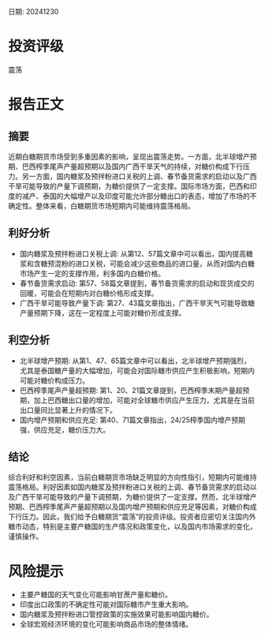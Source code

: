 
日期: 20241230

# 投资评级

震荡

# 报告正文

## 摘要

近期白糖期货市场受到多重因素的影响，呈现出震荡走势。一方面，北半球增产预期、巴西榨季尾声产量超预期以及国内广西干旱天气的持续，对糖价构成下行压力。另一方面，国内糖浆及预拌粉进口关税的上调、春节备货需求的启动以及广西干旱可能导致的产量下调预期，为糖价提供了一定支撑。国际市场方面，巴西和印度的减产、泰国的大幅增产以及印度可能允许部分糖出口的表态，增加了市场的不确定性。整体来看，白糖期货市场短期内可能维持震荡格局。

## 利好分析

* 国内糖浆及预拌粉进口关税上调: 从第12、57篇文章中可以看出，国内提高糖浆和含糖预混粉的进口关税，可能会减少这些商品的进口量，从而对国内白糖市场产生一定的支撑作用，利多国内白糖价格。
* 春节备货需求启动: 第57、58篇文章提到，春节备货需求的启动和现货成交的回暖，可能会在短期内对白糖价格形成支撑。
* 广西干旱可能导致产量下调: 第27、43篇文章指出，广西干旱天气可能导致糖产量预期下降，这在一定程度上可能对糖价形成支撑。

## 利空分析

* 北半球增产预期: 从第1、47、65篇文章中可以看出，北半球增产预期强烈，尤其是泰国糖产量的大幅增加，可能会对国际糖市供应产生积极影响，短期内可能对糖价构成压力。
* 巴西榨季尾声产量超预期: 第1、20、21篇文章提到，巴西榨季末期产量超预期，加上巴西糖出口量的增加，可能对全球糖市供应产生压力，尤其是在当前出口量同比显著上升的情况下。
* 国内增产预期和供应充足: 第40、71篇文章指出，24/25榨季国内增产预期强，供应充足，糖价压力大。

## 结论

综合利好和利空因素，当前白糖期货市场缺乏明显的方向性指引，短期内可能维持震荡格局。利好因素如国内糖浆及预拌粉进口关税的上调、春节备货需求的启动以及广西干旱可能导致的产量下调预期，为糖价提供了一定支撑。然而，北半球增产预期、巴西榨季尾声产量超预期以及国内增产预期和供应充足等因素，对糖价构成下行压力。因此，我们给予白糖期货“震荡”的投资评级。投资者应密切关注国内外糖市动态，特别是主要产糖国的生产情况和政策变化，以及国内市场需求的变化，谨慎操作。

# 风险提示

* 主要产糖国的天气变化可能影响甘蔗产量和糖价。
* 印度出口政策的不确定性可能对国际糖市产生重大影响。
* 国内糖浆及预拌粉进口管控政策的实施效果可能影响国内糖价。
* 全球宏观经济环境的变化可能影响商品市场的整体情绪。
